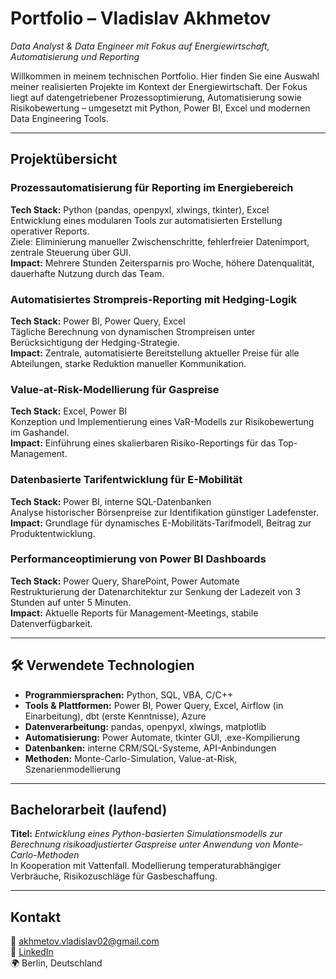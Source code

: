 # Portfolio – Vladislav Akhmetov  
*Data Analyst & Data Engineer mit Fokus auf Energiewirtschaft, Automatisierung und Reporting*

Willkommen in meinem technischen Portfolio. Hier finden Sie eine Auswahl meiner realisierten Projekte im Kontext der Energiewirtschaft. Der Fokus liegt auf datengetriebener Prozessoptimierung, Automatisierung sowie Risikobewertung – umgesetzt mit Python, Power BI, Excel und modernen Data Engineering Tools.

---

## Projektübersicht

### Prozessautomatisierung für Reporting im Energiebereich  
**Tech Stack:** Python (pandas, openpyxl, xlwings, tkinter), Excel  
Entwicklung eines modularen Tools zur automatisierten Erstellung operativer Reports.  
Ziele: Eliminierung manueller Zwischenschritte, fehlerfreier Datenimport, zentrale Steuerung über GUI.  
**Impact:** Mehrere Stunden Zeitersparnis pro Woche, höhere Datenqualität, dauerhafte Nutzung durch das Team.

### Automatisiertes Strompreis-Reporting mit Hedging-Logik  
**Tech Stack:** Power BI, Power Query, Excel  
Tägliche Berechnung von dynamischen Strompreisen unter Berücksichtigung der Hedging-Strategie.  
**Impact:** Zentrale, automatisierte Bereitstellung aktueller Preise für alle Abteilungen, starke Reduktion manueller Kommunikation.

### Value-at-Risk-Modellierung für Gaspreise  
**Tech Stack:** Excel, Power BI  
Konzeption und Implementierung eines VaR-Modells zur Risikobewertung im Gashandel.  
**Impact:** Einführung eines skalierbaren Risiko-Reportings für das Top-Management.

### Datenbasierte Tarifentwicklung für E-Mobilität  
**Tech Stack:** Power BI, interne SQL-Datenbanken  
Analyse historischer Börsenpreise zur Identifikation günstiger Ladefenster.  
**Impact:** Grundlage für dynamisches E-Mobilitäts-Tarifmodell, Beitrag zur Produktentwicklung.

### Performanceoptimierung von Power BI Dashboards  
**Tech Stack:** Power Query, SharePoint, Power Automate  
Restrukturierung der Datenarchitektur zur Senkung der Ladezeit von 3 Stunden auf unter 5 Minuten.  
**Impact:** Aktuelle Reports für Management-Meetings, stabile Datenverfügbarkeit.

---

## 🛠 Verwendete Technologien

- **Programmiersprachen:** Python, SQL, VBA, C/C++  
- **Tools & Plattformen:** Power BI, Power Query, Excel, Airflow (in Einarbeitung), dbt (erste Kenntnisse), Azure  
- **Datenverarbeitung:** pandas, openpyxl, xlwings, matplotlib  
- **Automatisierung:** Power Automate, tkinter GUI, .exe-Kompilierung  
- **Datenbanken:** interne CRM/SQL-Systeme, API-Anbindungen  
- **Methoden:** Monte-Carlo-Simulation, Value-at-Risk, Szenarienmodellierung  

---

## Bachelorarbeit (laufend)

**Titel:** *Entwicklung eines Python-basierten Simulationsmodells zur Berechnung risikoadjustierter Gaspreise unter Anwendung von Monte-Carlo-Methoden*  
In Kooperation mit Vattenfall. Modellierung temperaturabhängiger Verbräuche, Risikozuschläge für Gasbeschaffung.

---


## Kontakt

📧 akhmetov.vladislav02@gmail.com  
🔗 [LinkedIn](https://www.linkedin.com/in/vladislav-akhmetov/)  
🌍 Berlin, Deutschland
